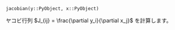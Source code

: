```
jacobian(y::PyObject, x::PyObject)
```

ヤコビ行列 $J_{ij} = \frac{\partial y_i}{\partial x_j}$ を計算します。
